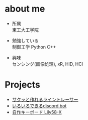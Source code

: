 # about me
- 所属\
東工大工学院

- 勉強している\
制御工学 Python C++

- 興味\
センシング(画像処理), xR, HID, HCI

# Projects
- [サクッと作れるライントレーサー](https://github.com/deIucq/linetracer)
- [いろいろできるdiscord bot](https://github.com/deIucq/Sensei-discord-bot)
- [自作キーボード Lily58-X](https://github.com/deIucq/Lily58-X)
<!---
deIucq/deIucq is a ✨ special ✨ repository because its `README.md` (this file) appears on your GitHub profile.
You can click the Preview link to take a look at your changes.
--->
